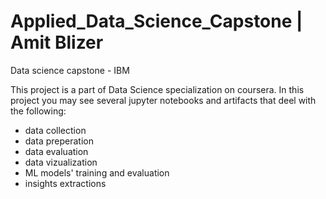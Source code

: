 # Applied_Data_Science_Capstone | Amit Blizer 
Data science capstone - IBM

This project is a part of Data Science specialization on coursera. 
In this project you may see several jupyter notebooks and artifacts that deel with the following:
- data collection
- data preperation
- data evaluation
- data vizualization
- ML models' training and evaluation
- insights extractions
